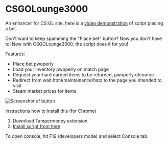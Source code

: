 CSGOLounge3000
==============

An enhancer for CS:GL site, here is a [video demonstration](http://youtu.be/JT2a4h35o90) of script placing a bet.

Don't want to keep spamming the "Place bet" button? Now you don't have to! Now with CSGOLounge3000, the script does it for you!

Features:
* Place bet pwoperly
* Load your inventory pwoperly on match page
* Request your hard earned items to be returned, pwoperly ofcourse
* Redirect from wait.html/maintainance/hatz to the page you intended to visit
* Steam market prices for items

![Screenshot of button](http://puu.sh/9IixA/79f4a95363.png)

Instructions how to install this (for Chrome)

1. Download Tampermoney extension
2. [Install script from here](http://ncla.me/csgl3000/csgl3000.user.js)

To open console, hit F12 (developers mode) and select Console tab.
